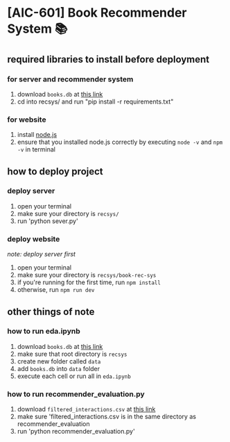 # [AIC-601] Book Recommender System 📚
## required libraries to install before deployment 
### for server and recommender system
1. download `books.db` at [this link](https://drive.google.com/file/d/1TKkd19sg1nJm3Cgyfc3V0vH4Cj_MY3sD/view?usp=sharing)
2. cd into recsys/ and run "pip install -r requirements.txt"

### for website 
1. install [node.js](https://nodejs.org)
2. ensure that you installed node.js correctly by executing `node -v` and `npm -v` in terminal 

## how to deploy project
### deploy server
1. open your terminal
2. make sure your directory is `recsys/`
3. run 'python sever.py'
### deploy website 
*note: deploy server first*
1. open your terminal
2. make sure your directory is `recsys/book-rec-sys`
3. if you're running for the first time, run `npm install`
4. otherwise, run `npm run dev`
   
## other things of note
### how to run eda.ipynb
1. download `books.db` at [this link](https://drive.google.com/file/d/1TKkd19sg1nJm3Cgyfc3V0vH4Cj_MY3sD/view?usp=sharing)
2. make sure that root directory is `recsys`
3. create new folder called `data`
4. add `books.db` into `data` folder
5. execute each cell or run all in `eda.ipynb`

### how to run recommender_evaluation.py
1. download `filtered_interactions.csv` at [this link](https://drive.google.com/file/d/1KB0e3Iiz3UW9NoSUpSZNZhrIS6ZvJOkj/view?usp=sharing)
2. make sure 'filtered_interactions.csv is in the same directory as recommender_evaluation
3. run 'python recommender_evaluation.py' 
